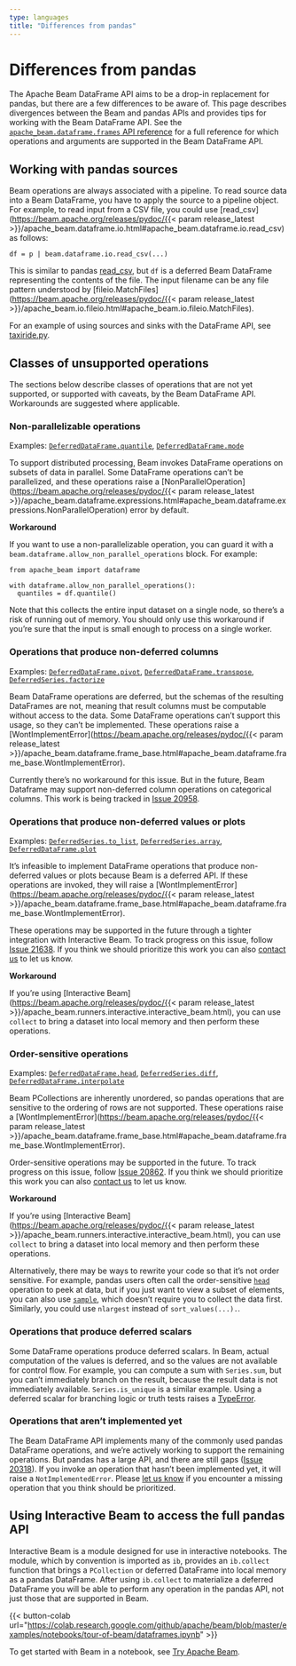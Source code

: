 ```yaml
---
type: languages
title: "Differences from pandas"
---
```

<!--
Licensed under the Apache License, Version 2.0 (the "License");
you may not use this file except in compliance with the License.
You may obtain a copy of the License at

http://www.apache.org/licenses/LICENSE-2.0

Unless required by applicable law or agreed to in writing, software
distributed under the License is distributed on an "AS IS" BASIS,
WITHOUT WARRANTIES OR CONDITIONS OF ANY KIND, either express or implied.
See the License for the specific language governing permissions and
limitations under the License.
-->

# Differences from pandas

The Apache Beam DataFrame API aims to be a drop-in replacement for pandas, but there are a few differences to be aware of. This page describes divergences between the Beam and pandas APIs and provides tips for working with the Beam DataFrame API. See the [`apache_beam.dataframe.frames` API reference](https://beam.apache.org/releases/pydoc/current/apache_beam.dataframe.frames.html) for a full reference for which operations and arguments are supported in the Beam DataFrame API.

## Working with pandas sources

Beam operations are always associated with a pipeline. To read source data into a Beam DataFrame, you have to apply the source to a pipeline object. For example, to read input from a CSV file, you could use [read_csv](https://beam.apache.org/releases/pydoc/{{< param release_latest >}}/apache_beam.dataframe.io.html#apache_beam.dataframe.io.read_csv) as follows:

    df = p | beam.dataframe.io.read_csv(...)

This is similar to pandas [read_csv](https://pandas.pydata.org/pandas-docs/stable/reference/api/pandas.read_csv.html), but `df` is a deferred Beam DataFrame representing the contents of the file. The input filename can be any file pattern understood by [fileio.MatchFiles](https://beam.apache.org/releases/pydoc/{{< param release_latest >}}/apache_beam.io.fileio.html#apache_beam.io.fileio.MatchFiles).

For an example of using sources and sinks with the DataFrame API, see [taxiride.py](https://github.com/apache/beam/blob/master/sdks/python/apache_beam/examples/dataframe/taxiride.py).

## Classes of unsupported operations

The sections below describe classes of operations that are not yet supported, or supported with caveats, by the Beam DataFrame API. Workarounds are suggested where applicable.

### Non-parallelizable operations

Examples:
[`DeferredDataFrame.quantile`](https://beam.apache.org/releases/pydoc/current/apache_beam.dataframe.frames.html#apache_beam.dataframe.frames.DeferredDataFrame.quantile),
[`DeferredDataFrame.mode`](https://beam.apache.org/releases/pydoc/current/apache_beam.dataframe.frames.html#apache_beam.dataframe.frames.DeferredDataFrame.mode)

To support distributed processing, Beam invokes DataFrame operations on subsets of data in parallel. Some DataFrame operations can’t be parallelized, and these operations raise a [NonParallelOperation](https://beam.apache.org/releases/pydoc/{{< param release_latest >}}/apache_beam.dataframe.expressions.html#apache_beam.dataframe.expressions.NonParallelOperation) error by default.

**Workaround**

If you want to use a non-parallelizable operation, you can guard it with a `beam.dataframe.allow_non_parallel_operations` block. For example:

    from apache_beam import dataframe

    with dataframe.allow_non_parallel_operations():
      quantiles = df.quantile()

Note that this collects the entire input dataset on a single node, so there’s a risk of running out of memory. You should only use this workaround if you’re sure that the input is small enough to process on a single worker.

### Operations that produce non-deferred columns

Examples:
[`DeferredDataFrame.pivot`](https://beam.apache.org/releases/pydoc/current/apache_beam.dataframe.frames.html#apache_beam.dataframe.frames.DeferredDataFrame.pivot),
[`DeferredDataFrame.transpose`](https://beam.apache.org/releases/pydoc/current/apache_beam.dataframe.frames.html#apache_beam.dataframe.frames.DeferredDataFrame.transpose),
[`DeferredSeries.factorize`](https://beam.apache.org/releases/pydoc/current/apache_beam.dataframe.frames.html#apache_beam.dataframe.frames.DeferredSeries.factorize)

Beam DataFrame operations are deferred, but the schemas of the resulting DataFrames are not, meaning that result columns must be computable without access to the data. Some DataFrame operations can’t support this usage, so they can’t be implemented. These operations raise a [WontImplementError](https://beam.apache.org/releases/pydoc/{{< param release_latest >}}/apache_beam.dataframe.frame_base.html#apache_beam.dataframe.frame_base.WontImplementError).

<!-- TODO(BEAM-12169): Document the use of categorical columns as a workaround -->
Currently there’s no workaround for this issue. But in the future, Beam Dataframe may support non-deferred column operations on categorical columns. This work is being tracked in [Issue 20958](https://github.com/apache/beam/issues/20958).

### Operations that produce non-deferred values or plots

Examples:
[`DeferredSeries.to_list`](https://beam.apache.org/releases/pydoc/current/apache_beam.dataframe.frames.html#apache_beam.dataframe.frames.DeferredSeries.to_list),
[`DeferredSeries.array`](https://beam.apache.org/releases/pydoc/current/apache_beam.dataframe.frames.html#apache_beam.dataframe.frames.DeferredSeries.array),
[`DeferredDataFrame.plot`](https://beam.apache.org/releases/pydoc/current/apache_beam.dataframe.frames.html#apache_beam.dataframe.frames.DeferredDataFrame.plot)

It’s infeasible to implement DataFrame operations that produce non-deferred values or plots because Beam is a deferred API. If these operations are invoked, they will raise a [WontImplementError](https://beam.apache.org/releases/pydoc/{{< param release_latest >}}/apache_beam.dataframe.frame_base.html#apache_beam.dataframe.frame_base.WontImplementError).

These operations may be supported in the future through a tighter integration
with Interactive Beam. To track progress on this issue, follow
[Issue 21638](https://github.com/apache/beam/issues/21638). If you think we
should prioritize this work you can also [contact
us](https://beam.apache.org/community/contact-us/) to let us know.

**Workaround**

If you’re using [Interactive Beam](https://beam.apache.org/releases/pydoc/{{< param release_latest >}}/apache_beam.runners.interactive.interactive_beam.html), you can use `collect` to bring a dataset into local memory and then perform these operations.

### Order-sensitive operations

Examples:
[`DeferredDataFrame.head`](https://beam.apache.org/releases/pydoc/current/apache_beam.dataframe.frames.html#apache_beam.dataframe.frames.DeferredDataFrame.head),
[`DeferredSeries.diff`](https://beam.apache.org/releases/pydoc/current/apache_beam.dataframe.frames.html#apache_beam.dataframe.frames.DeferredSeries.diff),
[`DeferredDataFrame.interpolate`](https://beam.apache.org/releases/pydoc/current/apache_beam.dataframe.frames.html#apache_beam.dataframe.frames.DeferredDataFrame.interpolate)

Beam PCollections are inherently unordered, so pandas operations that are sensitive to the ordering of rows are not supported. These operations raise a [WontImplementError](https://beam.apache.org/releases/pydoc/{{< param release_latest >}}/apache_beam.dataframe.frame_base.html#apache_beam.dataframe.frame_base.WontImplementError).

Order-sensitive operations may be supported in the future. To track progress on this issue, follow [Issue 20862](https://github.com/apache/beam/issues/20862). If you think we should prioritize this work you can also [contact us](https://beam.apache.org/community/contact-us/) to let us know.

**Workaround**

If you’re using [Interactive Beam](https://beam.apache.org/releases/pydoc/{{< param release_latest >}}/apache_beam.runners.interactive.interactive_beam.html), you can use `collect` to bring a dataset into local memory and then perform these operations.

Alternatively, there may be ways to rewrite your code so that it’s not order sensitive. For example, pandas users often call the order-sensitive [`head`](https://pandas.pydata.org/docs/reference/api/pandas.DataFrame.head.html) operation to peek at data, but if you just want to view a subset of elements, you can also use [`sample`](https://pandas.pydata.org/docs/reference/api/pandas.DataFrame.sample.html), which doesn’t require you to collect the data first. Similarly, you could use `nlargest` instead of `sort_values(...).`.

### Operations that produce deferred scalars

Some DataFrame operations produce deferred scalars. In Beam, actual computation of the values is deferred, and so the values are not available for control flow. For example, you can compute a sum with `Series.sum`, but you can’t immediately branch on the result, because the result data is not immediately available. `Series.is_unique` is a similar example. Using a deferred scalar for branching logic or truth tests raises a [TypeError](https://github.com/apache/beam/blob/b908f595101ff4f21439f5432514005394163570/sdks/python/apache_beam/dataframe/frame_base.py#L117).

### Operations that aren’t implemented yet

The Beam DataFrame API implements many of the commonly used pandas DataFrame operations, and we’re actively working to support the remaining operations. But pandas has a large API, and there are still gaps ([Issue 20318](https://github.com/apache/beam/issues/20318)). If you invoke an operation that hasn’t been implemented yet, it will raise a `NotImplementedError`. Please [let us know](https://beam.apache.org/community/contact-us/) if you encounter a missing operation that you think should be prioritized.

## Using Interactive Beam to access the full pandas API

Interactive Beam is a module designed for use in interactive notebooks. The module, which by convention is imported as `ib`, provides an `ib.collect` function that brings a `PCollection` or deferred DataFrame into local memory as a pandas DataFrame. After using `ib.collect` to materialize a deferred DataFrame you will be able to perform any operation in the pandas API, not just those that are supported in Beam.

{{< button-colab url="https://colab.research.google.com/github/apache/beam/blob/master/examples/notebooks/tour-of-beam/dataframes.ipynb" >}}

To get started with Beam in a notebook, see [Try Apache Beam](https://beam.apache.org/get-started/try-apache-beam/).
